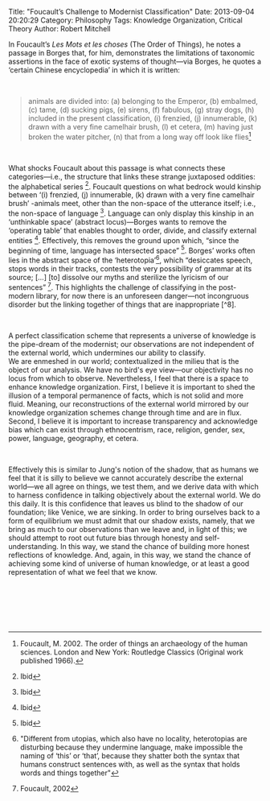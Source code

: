 Title:  "Foucault’s Challenge to Modernist Classification"
Date:   2013-09-04 20:20:29
Category: Philosophy
Tags: Knowledge Organization, Critical Theory
Author: Robert Mitchell

In Foucault’s _Les Mots et les choses_ (The Order of Things), he notes a passage in Borges that, for him,
demonstrates the limitations of taxonomic assertions in the face of exotic systems of thought—via Borges,
he quotes a ‘certain Chinese encyclopedia’ in which it is written:

&nbsp;

><i class="fa fa-quote-left fa-1x"></i> animals are divided into: (a) belonging to the Emperor, (b) embalmed, (c) tame, (d) sucking pigs, (e) sirens,
(f) fabulous, (g) stray dogs, (h) included in the present classification, (i) frenzied, (j) innumerable,
(k) drawn with a very fine camelhair brush, (l) et cetera, (m) having just broken the water pitcher, (n) that
from a long way off look like flies[^1] <i class="fa fa-quote-right fa-1x"></i>

&nbsp;

What shocks Foucault about this passage is what connects these categories—i.e., the structure that links
these strange juxtaposed oddities: the alphabetical series [^2].  Foucault questions on what
bedrock would kinship between ‘(i) frenzied, (j) innumerable, (k) drawn with a very fine camelhair brush’
-animals meet, other than the non-space of the utterance itself; i.e., the non-space of language
[^3].  Language can only display this kinship in an ‘unthinkable space’ (abstract locus)—Borges
wants to remove the ‘operating table’ that enables thought to order, divide, and classify external entities
[^4].  Effectively, this removes the ground upon which, “since the beginning of time, language
has intersected space” [^5].  Borges’ works often lies in the abstract space of the ‘heterotopia’[^6],
which “desiccates speech, stops words in their tracks, contests the very possibility of grammar at its source;
[…] [to] dissolve our myths and sterilize the lyricism of our sentences” [^7].  This highlights
the challenge of classifying in the post-modern library, for now there is an unforeseen danger&#8212;not incongruous
disorder but the linking together of things that are inappropriate [^8].

&nbsp;

A perfect classification scheme that represents a universe of knowledge is the pipe-dream of the modernist;
our observations are not independent of the external world, which undermines our ability to classify.  
We are enmeshed in our world; contextualized in the milieu that is the object of our analysis.  We have no
bird's eye view&#8212;our objectivity has no locus from which to observe.  Nevertheless, I feel that there is a
space to enhance knowledge organization.  First, I believe it is important to shed the illusion of a temporal
permanence of facts, which is not solid and more fluid.  Meaning, our reconstructions of the external world
mirrored by our knowledge organization schemes change through time and are in flux.  Second, I believe it is
important to increase transparency and acknowledge bias which can exist through ethnocentrism, race, religion,
gender, sex, power, language, geography, et cetera.

&nbsp;

Effectively this is similar to Jung's notion of the shadow, that as humans we feel that it is silly to believe
we cannot accurately describe the external world&#8212;we all agree on things, we test them, and we derive data with
which to harness confidence in talking objectively about the external world.  We do this daily.  It is this
confidence that leaves us blind to the shadow of our foundation; like Venice, we are sinking.  In order to bring
ourselves back to a form of equilibrium we must admit that our shadow exists, namely, that we bring as much to our
observations than we leave and, in light of this; we should attempt to root out future bias through honesty and self-understanding.  In this way, we stand the chance of
building more honest reflections of knowledge.  And, again, in this way, we stand the chance of achieving some
kind of universe of human knowledge, or at least a good representation of what we feel that we know.

&nbsp;

<br>
<br>
<br>

[^1]: Foucault, M. 2002. The order of things an archaeology of the human sciences. London and New York: Routledge Classics (Original work published 1966).
[^2]: Ibid
[^3]: Ibid
[^4]: Ibid
[^5]: Ibid
[^6]: "Different from utopias, which also have no locality, heterotopias are disturbing because they undermine language, make impossible the naming of ‘this’ or ‘that’, because they shatter both the syntax that humans construct sentences with, as well as the syntax that holds words and things together"
[^7]: Foucault, 2002
